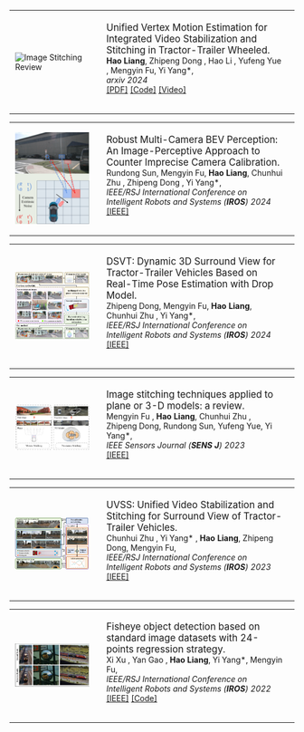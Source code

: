 <!-- 第六篇文章 -->
<table style="width:100%; border-collapse:collapse;">
<tr>
    <td style="padding:10px;width:30%;vertical-align:middle">
        <img src="static/assets/img/UVM-VSS.png" width="100%" alt="Image Stitching Review">
    </td>
    <td style="padding:20px;width:70%;vertical-align:middle">
        <span style="font-size: 1.2em;">Unified Vertex Motion Estimation for Integrated Video Stabilization and Stitching in Tractor-Trailer Wheeled.</span>
        <br>
        <strong>Hao Liang</strong>,
        <a>Zhipeng Dong </a >,
        <a>Hao Li </a >,
        <a>Yufeng Yue </a >,
        <a>Mengyin Fu</a >,
        <a>Yi Yang*</a>,
        <br>
        <em>arxiv 2024</em>
        <br>
        <a href="https://arxiv.org/pdf/2412.07154">[PDF]</a > 
        <a href="https://github.com/lhlawrence/UVM-VSS">[Code]</a > 
        <a href="https://youtu.be/CqoVZQdvxU4">[Video]</a >
        <p></p >
    </td>
</tr>
</table>

<!-- 第五篇文章 -->
<table style="width:100%; border-collapse:collapse;">
<tr>
    <td style="padding:10px;width:30%;vertical-align:middle">
        <img src="static/assets/img/sun2024.png" width="100%" alt="Image Stitching Review">
    </td>
    <td style="padding:20px;width:70%;vertical-align:middle">
        <span style="font-size: 1.2em;">Robust Multi-Camera BEV Perception: An Image-Perceptive Approach  to Counter Imprecise Camera Calibration.</span>
        <br>
        <a>Rundong Sun</a >,
        <a>Mengyin Fu</a >,
        <strong>Hao Liang</strong>,
        <a>Chunhui Zhu </a >,
        <a>Zhipeng Dong </a >,
        <a>Yi Yang*</a>,
        <br>
        <em>IEEE/RSJ International Conference on Intelligent Robots and Systems (<strong>IROS</strong>) 2024</em>
        <br>
        <a href="https://ieeexplore.ieee.org/document/10802840">[IEEE]</a > 
        <p></p >
    </td>
</tr>
</table>

<!-- 第四篇文章 -->
<table style="width:100%; border-collapse:collapse;">
<tr>
    <td style="padding:10px;width:30%;vertical-align:middle">
        <img src="static/assets/img/dsvt.jpg" width="100%" alt="Image Stitching Review">
    </td>
    <td style="padding:20px;width:70%;vertical-align:middle">
        <span style="font-size: 1.2em;">DSVT: Dynamic 3D Surround View for Tractor-Trailer Vehicles  Based on Real-Time Pose Estimation with Drop Model.</span>
        <br>
        <a>Zhipeng Dong</a >,
        <a>Mengyin Fu</a >,
        <strong>Hao Liang</strong>,
        <a>Chunhui Zhu </a >,
        <a>Yi Yang*</a>,
        <br>
        <em>IEEE/RSJ International Conference on Intelligent Robots and Systems (<strong>IROS</strong>) 2024</em>
        <br>
        <a href="https://ieeexplore.ieee.org/document/10801679">[IEEE]</a > 
        <p></p >
    </td>
</tr>
</table>

<!-- 第三篇文章 -->
<table style="width:100%; border-collapse:collapse;">
<tr>
    <td style="padding:10px;width:30%;vertical-align:middle">
        <img src="static/assets/img/stitchreview.png" width="100%" alt="Image Stitching Review">
    </td>
    <td style="padding:20px;width:70%;vertical-align:middle">
        <span style="font-size: 1.2em;">Image stitching techniques applied to plane or 3-D models: a review.</span>
        <br>
        <a>Mengyin Fu </a >,
        <strong>Hao Liang</strong>,
        <a>Chunhui Zhu </a >,
        <a>Zhipeng Dong</a >,
        <a>Rundong Sun</a >,
        <a>Yufeng Yue</a>,
        <a>Yi Yang*</a>,
        <br>
        <em>IEEE Sensors Journal (<strong>SENS J</strong>) 2023</em>
        <br>
        <a href="https://doi.org/10.1109/JSEN.2023.3251661">[IEEE]</a > 
        <p></p >
    </td>
</tr>
</table>

<!-- 第二篇文章 -->
<table style="width:100%; border-collapse:collapse;">
<tr>
    <td style="padding:10px;width:30%;vertical-align:middle">
        <img src="static/assets/img/uvss.jpg" width="100%" alt="Image Stitching Review">
    </td>
    <td style="padding:20px;width:70%;vertical-align:middle">
        <span style="font-size: 1.2em;">UVSS: Unified Video Stabilization and Stitching for Surround View of Tractor-Trailer Vehicles.</span>
        <br>
        <a>Chunhui Zhu </a >,
        <a>Yi Yang* </a >,
        <strong>Hao Liang</strong>,
        <a>Zhipeng Dong</a >,
        <a>Mengyin Fu</a>,
        <br>
        <em>IEEE/RSJ International Conference on Intelligent Robots and Systems (<strong>IROS</strong>) 2023</em>
        <br>
        <a href="https://doi.org/10.1109/IROS55552.2023.10342264">[IEEE]</a > 
        <p></p >
    </td>
</tr>
</table>

<!-- 第一篇文章 -->
<table style="width:100%; border-collapse:collapse;">
<tr>
    <td style="padding:10px;width:30%;vertical-align:middle">
        <img src="static/assets/img/24detect.png" width="100%" alt="Image Stitching Review">
    </td>
    <td style="padding:20px;width:70%;vertical-align:middle">
        <span style="font-size: 1.2em;">Fisheye object detection based on standard image datasets with 24-points regression strategy.</span>
        <br>
        <a>Xi Xu </a >,
        <a>Yan Gao </a >,
        <strong>Hao Liang</strong>,
        <a>Yi Yang*</a>,
        <a>Mengyin Fu</a>,
        <br>
        <em>IEEE/RSJ International Conference on Intelligent Robots and Systems (<strong>IROS</strong>) 2022</em>
        <br>
        <a href="https://doi.org/10.1109/IROS47612.2022.9981891">[IEEE]</a > 
        <a href="https://github.com/IN2-ViAUn/Exploration-of-Potential">[Code]</a >
        <p></p >
    </td>
</tr>
</table>

